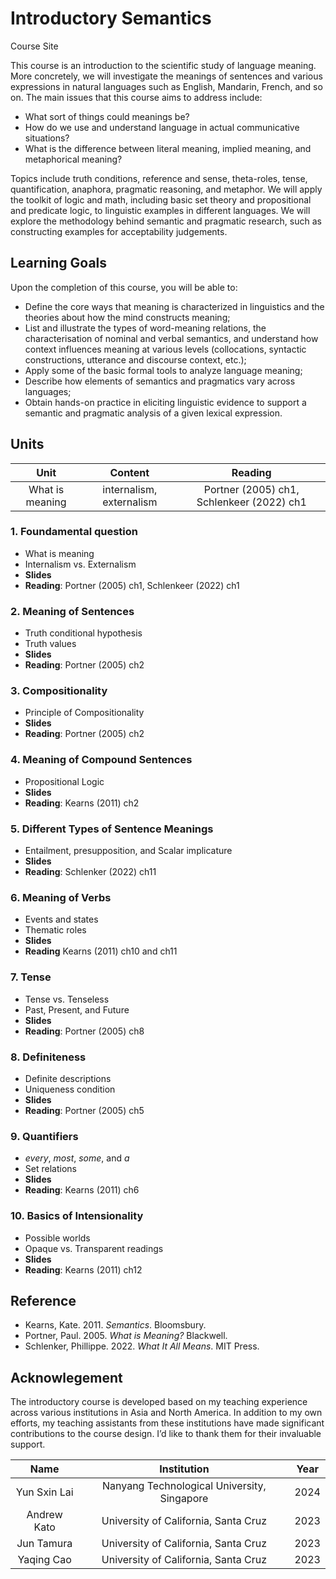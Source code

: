 # Introductory Semantics
Course Site

This course is an introduction to the scientific study of language meaning. More concretely, we will investigate the meanings of sentences and various expressions in natural languages such as English, Mandarin, French, and so on. The main issues that this course aims to address include: 

- What sort of things could meanings be? 
- How do we use and understand language in actual communicative situations?
- What is the difference between literal meaning, implied meaning, and metaphorical meaning? 

Topics include truth conditions, reference and sense, theta-roles, tense, quantification, anaphora, pragmatic reasoning, and metaphor.  We will apply the toolkit of logic and math, including basic set theory and propositional and predicate logic, to linguistic examples in different languages. We will explore the methodology behind semantic and pragmatic research, such as constructing examples for acceptability judgements.

## Learning Goals

Upon the completion of this course, you will be able to:

- Define the core ways that meaning is characterized in linguistics and the theories about how the mind constructs meaning;
- List and illustrate the types of word-meaning relations, the characterisation of nominal and verbal semantics, and understand how context influences meaning at various levels (collocations, syntactic constructions, utterance and discourse context, etc.);
- Apply some of the basic formal tools to analyze language meaning;
- Describe how elements of semantics and pragmatics vary across languages; 
- Obtain hands-on practice in eliciting linguistic evidence to support a semantic and pragmatic analysis of a given lexical expression.  

## Units 

| Unit                             | Content     | Reading    |
| :---:                            |    :----:   |    :---:      |
|   What is meaning                |   internalism, externalism      |  Portner (2005) ch1, Schlenkeer (2022) ch1  |

### 1. Foundamental question

- What is meaning
- Internalism vs. Externalism
- **Slides**
- **Reading**: Portner (2005) ch1, Schlenkeer (2022) ch1

### 2. Meaning of Sentences

- Truth conditional hypothesis
- Truth values
- **Slides**
- **Reading**: Portner (2005) ch2

### 3. Compositionality 

- Principle of Compositionality
- **Slides**
- **Reading**: Portner (2005) ch2

### 4. Meaning of Compound Sentences

- Propositional Logic
- **Slides**
- **Reading**: Kearns (2011) ch2

### 5. Different Types of Sentence Meanings

- Entailment, presupposition, and Scalar implicature
- **Slides**
- **Reading**: Schlenker (2022) ch11

### 6. Meaning of Verbs

- Events and states
- Thematic roles
- **Slides**
- **Reading** Kearns (2011) ch10 and ch11

### 7. Tense

- Tense vs. Tenseless
- Past, Present, and Future
- **Slides**
- **Reading**: Portner (2005) ch8

### 8. Definiteness

- Definite descriptions
- Uniqueness condition
- **Slides**
- **Reading**: Portner (2005) ch5

### 9. Quantifiers 

- *every*, *most*, *some*, and *a* 
- Set relations
- **Slides**
- **Reading**: Kearns (2011) ch6

### 10. Basics of Intensionality

- Possible worlds
- Opaque vs. Transparent readings
- **Slides**
- **Reading**: Kearns (2011) ch12

## Reference

- Kearns, Kate. 2011. *Semantics*. Bloomsbury. 
- Portner, Paul. 2005. *What is Meaning?* Blackwell. 
- Schlenker, Phillippe. 2022. *What It All Means*. MIT Press.

## Acknowlegement 

The introductory course is developed based on my teaching experience across various institutions in Asia and North America. In addition to my own efforts, my teaching assistants from these institutions have made significant contributions to the course design. I’d like to thank them for their invaluable support. 

| Name      | Institution | Year     |
| :---:        |    :----:   |    :---:      |
|   Yun Sxin Lai    | Nanyang Technological University, Singapore       | 2024   |
|  Andrew Kato   | University of California, Santa Cruz  | 2023      |
|  Jun Tamura   | University of California, Santa Cruz  | 2023      |
| Yaqing Cao | University of California, Santa Cruz | 2023 |  

